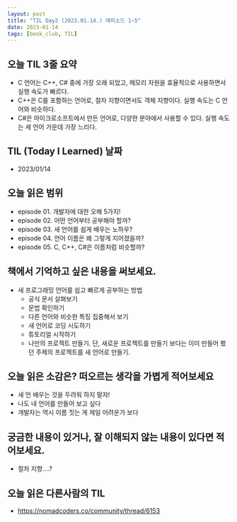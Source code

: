 ```yaml
---
layout: post
title: "TIL Day2 (2023.01.14.) 에피소드 1~5"
date: 2023-01-14
tags: [book_club, TIL]
---
```


## 오늘 TIL 3줄 요약

* C 언어는 C++, C# 중에 가장 오래 되었고, 메모리 자원을 효율적으로 사용하면서 실행 속도가 빠르다.
* C++은 C를 포함하는 언어로, 절차 지향이면서도 객체 지향이다. 실행 속도는 C 언어와 비슷하다.
* C#은 마이크로소프트에서 만든 언어로, 다양한 분야에서 사용할 수 있다. 실행 속도는 세 언어 가운데 가장 느리다.



## TIL (Today I Learned) 날짜

* 2023/01/14


## 오늘 읽은 범위

* episode 01. 개발자에 대한 오해 5가지!
* episode 02. 어떤 언어부터 공부해야 할까?
* episode 03. 새 언어를 쉽게 배우는 노하우?
* episode 04. 언어 이름은 왜 그렇게 지어졌을까?
* episode 05. C, C++, C#은 이름처럼 비슷할까?


## 책에서 기억하고 싶은 내용을 써보세요.

* 새 프로그래밍 언어를 쉽고 빠르게 공부하는 방법
    * 공식 문서 살펴보기
    * 문법 확인하기
    * 다른 언어와 비슷한 특징 집중해서 보기
    * 새 언어로 코딩 시도하기
    * 튜토리얼 시작하기
    * 나만의 프로젝트 만들기. 단, 새로운 프로젝트를 만들기 보다는 이미 만들어 봤던 주제의 프로젝트를 새 언어로 만들기.


## 오늘 읽은 소감은? 떠오르는 생각을 가볍게 적어보세요
* 새 언 배우는 것을 두려워 하지 말자!
* 나도 내 언어를 만들어 보고 싶다
* 개발자는 역시 이름 짓는 게 제일 어려운가 보다


## 궁금한 내용이 있거나, 잘 이해되지 않는 내용이 있다면 적어보세요.

* 절차 지향....?


## 오늘 읽은 다른사람의 TIL

* https://nomadcoders.co/community/thread/6153

